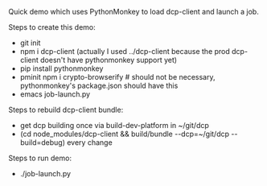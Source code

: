 Quick demo which uses PythonMonkey to load dcp-client and launch a job.

Steps to create this demo:
 - git init
 - npm i dcp-client   (actually I used ../dcp-client because the prod dcp-client doesn't have pythonmonkey support yet)
 - pip install pythonmonkey
 - pminit npm i crypto-browserify # should not be necessary, pythonmonkey's package.json should have this
 - emacs job-launch.py

Steps to rebuild dcp-client bundle:
 - get dcp building once via build-dev-platform in ~/git/dcp
 - (cd node_modules/dcp-client && build/bundle --dcp=~/git/dcp --build=debug) every change

Steps to run demo:
 - ./job-launch.py

